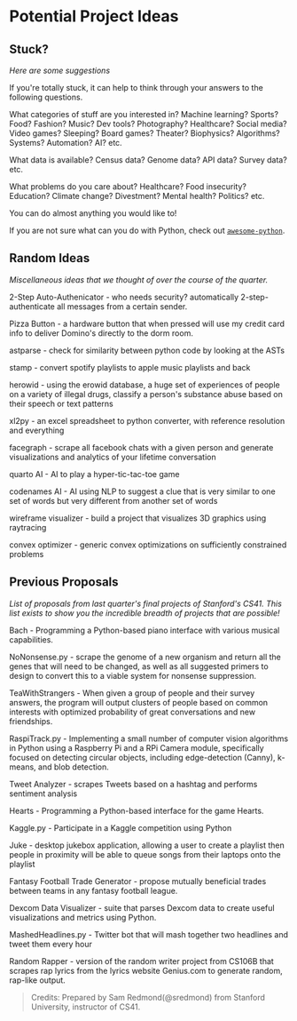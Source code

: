 # Potential Project Ideas

## Stuck?

_Here are some suggestions_

If you're totally stuck, it can help to think through your answers to the following questions.

What categories of stuff are you interested in? Machine learning? Sports? Food? Fashion? Music? Dev tools? Photography? Healthcare? Social media? Video games? Sleeping? Board games? Theater? Biophysics? Algorithms? Systems? Automation? AI? etc.

What data is available? Census data? Genome data? API data? Survey data? etc.

What problems do you care about? Healthcare? Food insecurity? Education? Climate change? Divestment? Mental health? Politics? etc.

You can do almost anything you would like to!

If you are not sure what can you do with Python, check out [`awesome-python`](https://awesome-python.com/).

## Random Ideas

_Miscellaneous ideas that we thought of over the course of the quarter._

2-Step Auto-Authenicator - who needs security? automatically 2-step-authenticate all messages from a certain sender.

Pizza Button - a hardware button that when pressed will use my credit card info to deliver Domino's directly to the dorm room.

astparse - check for similarity between python code by looking at the ASTs

stamp - convert spotify playlists to apple music playlists and back

herowid - using the erowid database, a huge set of experiences of people on a variety of illegal drugs, classify a person's substance abuse based on their speech or text patterns

xl2py - an excel spreadsheet to python converter, with reference resolution and everything

facegraph - scrape all facebook chats with a given person and generate visualizations and analytics of your lifetime conversation

quarto AI - AI to play a hyper-tic-tac-toe game

codenames AI - AI using NLP to suggest a clue that is very similar to one set of words but very different from another set of words

wireframe visualizer - build a project that visualizes 3D graphics using raytracing

convex optimizer - generic convex optimizations on sufficiently constrained problems

## Previous Proposals

_List of proposals from last quarter's final projects of Stanford's CS41. This list exists to show you the incredible breadth of projects that are possible!_

Bach - Programming a Python-based piano interface with various musical capabilities.

NoNonsense.py - scrape the genome of a new organism and return all the genes that will need to be changed, as well as all suggested primers to design to convert this to a viable system for nonsense suppression.

TeaWithStrangers - When given a group of people and their survey answers, the program will output clusters of people based on common interests with optimized probability of great conversations and new friendships.

RaspiTrack.py - Implementing a small number of computer vision algorithms in Python using a Raspberry Pi and a RPi Camera module, specifically focused on detecting circular objects, including edge-detection (Canny), k-means, and blob detection.

Tweet Analyzer - scrapes Tweets based on a hashtag and performs sentiment analysis

Hearts - Programming a Python-based interface for the game Hearts.

Kaggle.py - Participate in a Kaggle competition using Python

Juke - desktop jukebox application, allowing a user to create a playlist then people in proximity will be able to queue songs from their laptops onto the playlist

Fantasy Football Trade Generator - propose mutually beneficial trades between teams in any fantasy football league.

Dexcom Data Visualizer - suite that parses Dexcom data to create useful visualizations and metrics using Python.

MashedHeadlines.py - Twitter bot that will mash together two headlines and tweet them every hour

Random Rapper - version of the random writer project from CS106B that scrapes rap lyrics from the lyrics website Genius.com to generate random, rap-like output.

> Credits: Prepared by Sam Redmond(@sredmond) from Stanford University, instructor of CS41.
